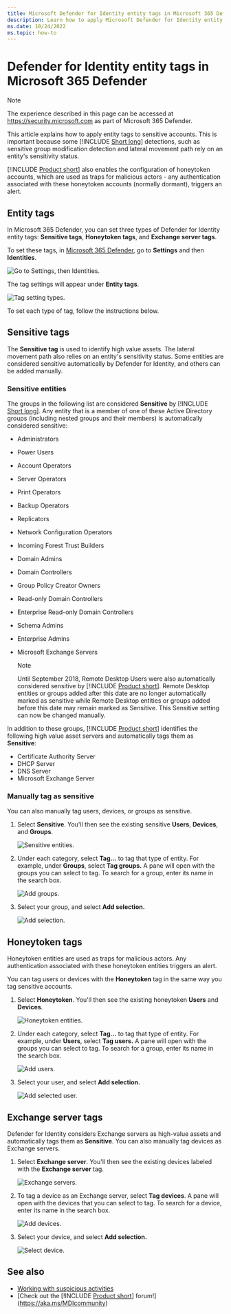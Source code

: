 ```yaml
---
title: Microsoft Defender for Identity entity tags in Microsoft 365 Defender 
description: Learn how to apply Microsoft Defender for Identity entity tags in Microsoft 365 Defender 
ms.date: 10/24/2022
ms.topic: how-to
---
```


# Defender for Identity entity tags in Microsoft 365 Defender

> [!NOTE]
> The experience described in this page can be accessed at <https://security.microsoft.com> as part of Microsoft 365 Defender.

This article explains how to apply entity tags to sensitive accounts. This is important because some [!INCLUDE [Short long](includes/product-short.md)] detections, such as sensitive group modification detection and lateral movement path rely on an entity's sensitivity status.

[!INCLUDE [Product short](includes/product-short.md)] also enables the configuration of honeytoken accounts, which are used as traps for malicious actors - any authentication associated with these honeytoken accounts (normally dormant), triggers an alert.

## Entity tags

In Microsoft 365 Defender, you can set three types of Defender for Identity entity tags: **Sensitive tags**, **Honeytoken tags**, and **Exchange server tags**.

To set these tags, in [Microsoft 365 Defender](https://security.microsoft.com), go to **Settings** and then **Identities**.

![Go to Settings, then Identities.](media/settings-identities.png)

The tag settings will appear under **Entity tags**.

![Tag setting types.](media/tag-settings.png)

To set each type of tag, follow the instructions below.

## Sensitive  tags

The **Sensitive tag** is used to identify high value assets. The lateral movement path also relies on an entity's sensitivity status. Some entities are considered sensitive automatically by Defender for Identity, and others can be added manually.

### Sensitive entities

The groups in the following list are considered **Sensitive** by [!INCLUDE [Short long](includes/product-short.md)]. Any entity that is a member of one of these Active Directory groups (including nested groups and their members) is automatically considered sensitive:

- Administrators
- Power Users
- Account Operators
- Server Operators
- Print Operators
- Backup Operators
- Replicators
- Network Configuration Operators
- Incoming Forest Trust Builders
- Domain Admins
- Domain Controllers
- Group Policy Creator Owners
- Read-only Domain Controllers
- Enterprise Read-only Domain Controllers
- Schema Admins
- Enterprise Admins
- Microsoft Exchange Servers

  > [!NOTE]
  > Until September 2018, Remote Desktop Users were also automatically considered sensitive by [!INCLUDE [Product short](includes/product-short.md)]. Remote Desktop entities or groups added after this date are no longer automatically marked as sensitive while Remote Desktop entities or groups added before this date may remain marked as Sensitive. This Sensitive setting can now be changed manually.

In addition to these groups, [!INCLUDE [Product short](includes/product-short.md)] identifies the following high value asset servers and automatically tags them as **Sensitive**:

- Certificate Authority Server
- DHCP Server
- DNS Server
- Microsoft Exchange Server

### Manually tag as sensitive

You can also manually tag users, devices, or groups as sensitive.

1. Select **Sensitive**. You'll then see the existing sensitive **Users**, **Devices**, and **Groups**.

    ![Sensitive entities.](media/sensitive-entities.png)

1. Under each category, select **Tag...** to tag that type of entity. For example, under **Groups**, select **Tag groups.** A pane will open with the groups you can select to tag. To search for a group, enter its name in the search box.

    ![Add groups.](media/add-groups.png)

1. Select your group, and select **Add selection.**

    ![Add selection.](media/add-selection.png)

## Honeytoken tags

Honeytoken entities are used as traps for malicious actors. Any authentication associated with these honeytoken entities triggers an alert.

You can tag users or devices with the **Honeytoken** tag in the same way you tag sensitive accounts.

1. Select **Honeytoken**. You'll then see the existing honeytoken **Users** and **Devices**.

    ![Honeytoken entities.](media/honeytoken-entities.png)

1. Under each category, select **Tag...** to tag that type of entity. For example, under **Users**, select **Tag users.** A pane will open with the groups you can select to tag. To search for a group, enter its name in the search box.

    ![Add users.](media/add-users.png)

1. Select your user, and select **Add selection.**

    ![Add selected user.](media/add-selected-user.png)

## Exchange server tags

Defender for Identity considers Exchange servers as high-value assets and automatically tags them as **Sensitive**. You can also manually tag devices as Exchange servers.

1. Select **Exchange server**. You'll then see the existing devices labeled with the **Exchange server** tag.

    ![Exchange servers.](media/exchange-servers.png)

1. To tag a device as an Exchange server, select **Tag devices**.  A pane will open with the devices that you can select to tag. To search for a device, enter its name in the search box.

    ![Add devices.](media/add-devices.png)

1. Select your device, and select **Add selection.**

    ![Select device.](media/select-device.png)

## See also

- [Working with suspicious activities](/defender-for-identity/manage-security-alerts)
- [Check out the [!INCLUDE [Product short](includes/product-short.md)] forum!](<https://aka.ms/MDIcommunity>)
